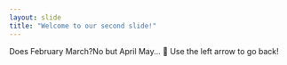 ```yaml
---
layout: slide
title: "Welcome to our second slide!"
---
```

Does February March?No but April May... :zany_face:
Use the left arrow to go back!

